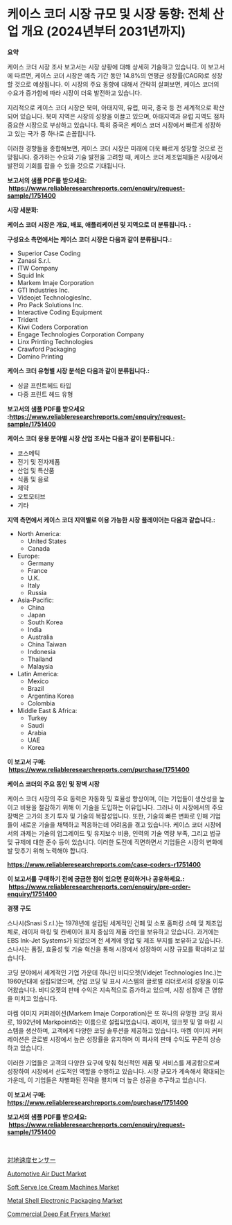 <p><h1>케이스 코더 시장 규모 및 시장 동향: 전체 산업 개요 (2024년부터 2031년까지)</h1></p><p><strong>요약</strong></p>
<p><p>케이스 코더 시장 조사 보고서는 시장 상황에 대해 상세히 기술하고 있습니다. 이 보고서에 따르면, 케이스 코더 시장은 예측 기간 동안 14.8%의 연평균 성장률(CAGR)로 성장할 것으로 예상됩니다. 이 시장의 주요 동향에 대해서 간략히 살펴보면, 케이스 코더의 수요가 증가함에 따라 시장이 더욱 발전하고 있습니다. </p><p>지리적으로 케이스 코더 시장은 북미, 아태지역, 유럽, 미국, 중국 등 전 세계적으로 확산되어 있습니다. 북미 지역은 시장의 성장을 이끌고 있으며, 아태지역과 유럽 지역도 점차 중요한 시장으로 부상하고 있습니다. 특히 중국은 케이스 코더 시장에서 빠르게 성장하고 있는 국가 중 하나로 손꼽힙니다.</p><p>이러한 경향들을 종합해보면, 케이스 코더 시장은 미래에 더욱 빠르게 성장할 것으로 전망됩니다. 증가하는 수요와 기술 발전을 고려할 때, 케이스 코더 제조업체들은 시장에서 발전의 기회를 잡을 수 있을 것으로 기대됩니다.</p></p>
<p><strong>보고서의 샘플 PDF를 받으세요: &nbsp;<a href="https://www.reliableresearchreports.com/enquiry/request-sample/1751400">https://www.reliableresearchreports.com/enquiry/request-sample/1751400</a></strong></p>
<p><strong>시장 세분화:</strong></p>
<p><strong> 케이스 코더 시장은 개요, 배포, 애플리케이션 및 지역으로 더 분류됩니다. :</strong></p>
<p><strong>구성요소 측면에서는 케이스 코더 시장은 다음과 같이 분류됩니다.:</strong></p>
<p><ul><li>Superior Case Coding</li><li>Zanasi S.r.l.</li><li>ITW Company</li><li>Squid Ink</li><li>Markem Imaje Corporation</li><li>GTI Industries Inc.</li><li>Videojet TechnologiesInc.</li><li>Pro Pack Solutions Inc.</li><li>Interactive Coding Equipment</li><li>Trident</li><li>Kiwi Coders Corporation</li><li>Engage Technologies Corporation Company</li><li>Linx Printing Technologies</li><li>Crawford Packaging</li><li>Domino Printing</li></ul></p>
<p><strong> 케이스 코더 유형별 시장 분석은 다음과 같이 분류됩니다.:</strong></p>
<p><ul><li>싱글 프린트헤드 타입</li><li>다중 프린트 헤드 유형</li></ul></p>
<p><strong>보고서의 샘플 PDF를 받으세요 :<a href="https://www.reliableresearchreports.com/enquiry/request-sample/1751400">https://www.reliableresearchreports.com/enquiry/request-sample/1751400</a></strong></p>
<p><strong> 케이스 코더 응용 분야별 시장 산업 조사는 다음과 같이 분류됩니다.:</strong></p>
<p><ul><li>코스메틱</li><li>전기 및 전자제품</li><li>산업 및 특산품</li><li>식품 및 음료</li><li>제약</li><li>오토모티브</li><li>기타</li></ul></p>
<p><strong>지역 측면에서 케이스 코더 지역별로 이용 가능한 시장 플레이어는 다음과 같습니다.:</strong></p>
<p><ul>
    <li>
        North America:
        <ul>
            <li>United States</li>
            <li>Canada</li>
        </ul>
    </li>
    <li>
        Europe:
        <ul>
            <li>Germany</li>
            <li>France</li>
            <li>U.K.</li>
            <li>Italy</li>
            <li>Russia</li>
        </ul>
    </li>
    <li>
        Asia-Pacific:
        <ul>
            <li>China</li>
            <li>Japan</li>
            <li>South Korea</li>
            <li>India</li>
            <li>Australia</li>
            <li>China Taiwan</li>
            <li>Indonesia</li>
            <li>Thailand</li>
            <li>Malaysia</li>
        </ul>
    </li>
    <li>
        Latin America:
        <ul>
            <li>Mexico</li>
            <li>Brazil</li>
            <li>Argentina Korea</li>
            <li>Colombia</li>
        </ul>
    </li>
    <li>
        Middle East & Africa:
        <ul>
            <li>Turkey</li>
            <li>Saudi</li>
            <li>Arabia</li>
            <li>UAE</li>
            <li>Korea</li>
        </ul>
    </li>
    </ul></p>
<p><strong>이 보고서 구매: &nbsp;<a href="https://www.reliableresearchreports.com/purchase/1751400">https://www.reliableresearchreports.com/purchase/1751400</a></strong></p>
<p><strong>케이스 코더의 주요 동인 및 장벽 시장</strong></p>
<p><p>케이스 코더 시장의 주요 동력은 자동화 및 효율성 향상이며, 이는 기업들이 생산성을 높이고 비용을 절감하기 위해 이 기술을 도입하는 이유입니다. 그러나 이 시장에서의 주요 장벽은 고가의 초기 투자 및 기술의 복잡성입니다. 또한, 기술의 빠른 변화로 인해 기업들이 새로운 기술을 채택하고 적응하는데 어려움을 겪고 있습니다. 케이스 코더 시장에서의 과제는 기술의 업그레이드 및 유지보수 비용, 인력의 기술 역량 부족, 그리고 법규 및 규제에 대한 준수 등이 있습니다. 이러한 도전에 직면하면서 기업들은 시장의 변화에 발 맞추기 위해 노력해야 합니다.</p></p>
<p><strong><a href="https://www.reliableresearchreports.com/case-coders-r1751400">https://www.reliableresearchreports.com/case-coders-r1751400</a></strong></p>
<p><strong>이 보고서를 구매하기 전에 궁금한 점이 있으면 문의하거나 공유하세요.: &nbsp;<a href="https://www.reliableresearchreports.com/enquiry/pre-order-enquiry/1751400">https://www.reliableresearchreports.com/enquiry/pre-order-enquiry/1751400</a></strong></p>
<p><strong>경쟁 구도</strong></p>
<p><p>스나시(Snasi S.r.l.)는 1978년에 설립된 세계적인 건폐 및 소포 홈퍼킹 소매 및 제조업체로, 레이저 마킹 및 컨베이어 표지 중심의 제품 라인을 보유하고 있습니다. 과거에는 EBS Ink-Jet Systems가 되었으며 전 세계에 영업 및 제조 부지를 보유하고 있습니다. 스나시는 품질, 효율성 및 기술 혁신을 통해 시장에서 성장하여 시장 규모를 확대하고 있습니다.</p><p>코딩 분야에서 세계적인 기업 가운데 하나인 비디오젯(Videjet Technologies Inc.)는 1960년대에 설립되었으며, 산업 코딩 및 표시 시스템의 글로벌 리더로서의 성장을 이루어왔습니다. 비디오젯의 판매 수익은 지속적으로 증가하고 있으며, 시장 성장에 큰 영향을 미치고 있습니다.</p><p>마켐 이미지 커퍼레이션(Markem Imaje Corporation)은 또 하나의 유명한 코딩 회사로, 1992년에 Markpoint라는 이름으로 설립되었습니다. 레이저, 잉크젯 및 열 마킹 시스템을 생산하며, 고객에게 다양한 코딩 솔루션을 제공하고 있습니다. 마켐 이미지 커퍼레이션은 글로벌 시장에서 높은 성장률을 유지하며 이 회사의 판매 수익도 꾸준히 상승하고 있습니다.</p><p>이러한 기업들은 고객의 다양한 요구에 맞춰 혁신적인 제품 및 서비스를 제공함으로써 성장하여 시장에서 선도적인 역할을 수행하고 있습니다. 시장 규모가 계속해서 확대되는 가운데, 이 기업들은 차별화된 전략을 펼치며 더 높은 성공을 추구하고 있습니다.</p></p>
<p><strong>이 보고서 구매: &nbsp; <a href="https://www.reliableresearchreports.com/purchase/1751400">https://www.reliableresearchreports.com/purchase/1751400</a></strong></p>
<p><strong>보고서의 샘플 PDF를 받으세요: &nbsp;<a href="https://www.reliableresearchreports.com/enquiry/request-sample/1751400">https://www.reliableresearchreports.com/enquiry/request-sample/1751400</a></strong><strong></strong></p>
<p>&nbsp;</p>
<p><p><a href="https://github.com/dadanedu33/Market-Research-Report-List-1/blob/main/141000925600.md">対地速度センサー</a></p><p><a href="https://www.linkedin.com/pulse/automotive-air-duct-market-research-report-reveals-latest-cgjxe?trackingId=9%2FoLJytEZG5PVB%2Fs9j9p%2Bg%3D%3D">Automotive Air Duct Market</a></p><p><a href="https://view.publitas.com/reportprime-1/soft-serve-ice-cream-machines-market-focuses-on-market-share-size-and-projected-forecast-till-2031/">Soft Serve Ice Cream Machines Market</a></p><p><a href="https://woozy-pyroraptor-a1f.notion.site/Metal-Shell-Electronic-Packaging-Market-Analysis-Its-CAGR-Market-Segmentation-and-Global-Industry--1e09063bb34c403a95529c43f705d92b">Metal Shell Electronic Packaging Market</a></p><p><a href="https://view.publitas.com/reportprime-1/analyzing-commercial-deep-fat-fryers-market-global-industry-perspective-and-forecast-2024-to-2031/">Commercial Deep Fat Fryers Market</a></p></p>